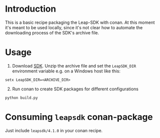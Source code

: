 # Introduction

This is a basic recipe packaging the Leap-SDK with conan. At this moment it's meant to be used locally, since it's not clear how to automate the downloading process of the SDK's archive file.

# Usage

1. Download [SDK](https://developer.leapmotion.com/sdk-leap-motion-controller/). Unzip the archive file and set the ```LeapSDK_DIR``` environment variable e.g. on a Windows host like this:

```
setx LeapSDK_DIR=<ARCHIVE_DIR>
```

2. Run conan to create SDK packages for different configurations

```
python build.py
```

# Consuming ```leapsdk``` conan-package

Just include ```leapsdk/4.1.0``` in your conan recipe.